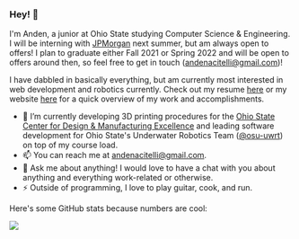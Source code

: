### Hey! 👋

I'm Anden, a junior at Ohio State studying Computer Science & Engineering. I will be interning with [JPMorgan](https://www.jpmorgan.com/) next summer, but am always open to offers! I plan to graduate either Fall 2021 or Spring 2022 and will be open to offers around then, so feel free to get in touch (andenacitelli@gmail.com)! 

I have dabbled in basically everything, but am currently most interested in web development and robotics currently. Check out my resume [here](https://drive.google.com/file/d/1nlJzHsSkNTlFM0Xu_uAItzb8M-6_duzt/view?usp=sharing) or my website [here](https://andenacitelli.com) for a quick overview of my work and accomplishments.

- 🔭 I’m currently developing 3D printing procedures for the [Ohio State Center for Design & Manufacturing Excellence](https://cdme.osu.edu/) and leading software development for Ohio State's Underwater Robotics Team ([@osu-uwrt](http://github.com/osu-uwrt)) on top of my course load.
- 📫 You can reach me at andenacitelli@gmail.com. 
- 💬 Ask me about anything! I would love to have a chat with you about anything and everything work-related or otherwise.
- ⚡ Outside of programming, I love to play guitar, cook, and run.

Here's some GitHub stats because numbers are cool:

<!-- Heights are hardcoded to correspond exactly to the necessary widths on GitHub profile page -->
<!-- 
<a href="https://andenacitelli.com">
  <img align="center" height="156.5" src="https://github-readme-stats.vercel.app/api/top-langs/?username=aacitelli&layout=compact&theme=merko&langs_count=8&hide=ASP,GDScript&bg_color=FAFBFC&title_color=111111&text_color=111111&custom_title=Anden Acitelli's Most Used Languages" />
</a>
-->
<a href="https://andenacitelli.com">
  <img align="center" src="https://github-readme-stats.vercel.app/api?username=aacitelli&show_icons=ture&theme=merko&hide=stars,issues&bg_color=FAFBFC&title_color=111111&text_color=111111&icon_color=#111111&count_private=true" />
</a>

